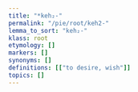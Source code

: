```yaml
---
title: "*keh₂-"
permalink: "/pie/root/keh2-"
lemma_to_sort: "keh₂-"
klass: root
etymology: []
markers: []
synonyms: []
definitions: [["to desire, wish"]]
topics: []
---
```

